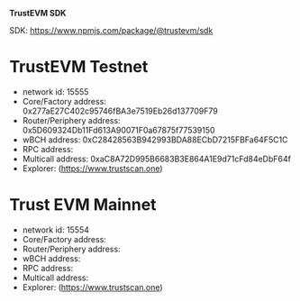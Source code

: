**TrustEVM SDK**

SDK: https://www.npmjs.com/package/@trustevm/sdk

# **TrustEVM Testnet**
- network id: 15555
- Core/Factory address: 0x277aE27C402c95746fBA3e7519Eb26d137709F79
- Router/Periphery address: 0x5D609324Db11Fd613A90071F0a67875f77539150
- wBCH address: 0xC28428563B942993BDA88ECbD7215FBFa64F5C1C
- RPC address: 
- Multicall address: 0xaC8A72D995B6683B3E864A1E9d71cFd84eDbF64f
- Explorer: (https://www.trustscan.one)



# **Trust EVM Mainnet**
- network id: 15554 
- Core/Factory address: 
- Router/Periphery address: 
- wBCH address: 
- RPC address: 
- Multicall address: 
- Explorer: (https://www.trustscan.one)


